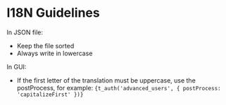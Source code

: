 # I18N Guidelines

In JSON file:

- Keep the file sorted
- Always write in lowercase

In GUI:

- If the first letter of the translation must be uppercase, use the postProcess, for example: `{t_auth('advanced_users', { postProcess: 'capitalizeFirst' })}`

